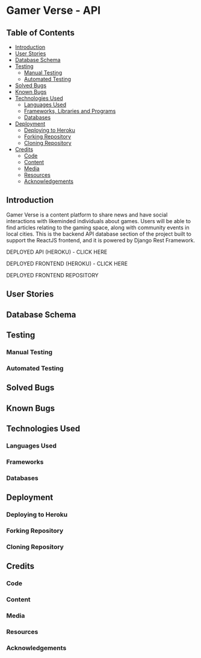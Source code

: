 # Gamer Verse - API

## Table of Contents
- [Introduction](#introduction)
- [User Stories](#user-stories)
- [Database Schema](#database-schema)
- [Testing](#testing)
    - [Manual Testing](#manual-testing)
    - [Automated Testing](#automated-testing)
- [Solved Bugs](#solved-bugs)
- [Known Bugs](#known-bugs)
- [Technologies Used](#technologies-used)
    - [Languages Used](#languages-used)
    - [Frameworks, Libraries and Programs](#frameworks-libraries-and-programs)
    - [Databases](#databases)
- [Deployment](#deployment)
    - [Deploying to Heroku](#deploying-to-heroku)
    - [Forking Repository](#forking-repository)
    - [Cloning Repository](#cloning-repository)
- [Credits](#credits)
    - [Code](#code)
    - [Content](#content)
    - [Media](#media)
    - [Resources](#resources)
    - [Acknowledgements](#acknowledgements)

## Introduction
Gamer Verse is a content platform to share news and have social interactions with likeminded individuals about games. Users will be able to find articles relating to the gaming space, along with community events in local cities. This is the backend API database section of the project built to support the ReactJS frontend, and it is powered by Django Rest Framework. 

DEPLOYED API (HEROKU) - CLICK HERE

DEPLOYED FRONTEND (HEROKU) - CLICK HERE

DEPLOYED FRONTEND REPOSITORY

## User Stories

## Database Schema

## Testing

### Manual Testing

### Automated Testing

## Solved Bugs

## Known Bugs

## Technologies Used

### Languages Used

### Frameworks

### Databases 

## Deployment

### Deploying to Heroku

### Forking Repository

### Cloning Repository

## Credits 

### Code

### Content

### Media

### Resources

### Acknowledgements





